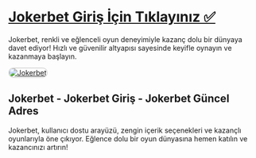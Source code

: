 
<h1><a href="https://t2m.io/2284401">Jokerbet Giriş İçin Tıklayınız ✅</a></h1>
<p>Jokerbet, renkli ve eğlenceli oyun deneyimiyle kazanç dolu bir dünyaya davet ediyor! Hızlı ve güvenilir altyapısı sayesinde keyifle oynayın ve kazanmaya başlayın.</p>

<a href="https://t2m.io/2284401" title="Jokerbet">
    <img src="https://i.ibb.co/gtF7ptH/photo-2025-01-13-14-27-16.jpg" alt="Jokerbet" style="max-width: 100%; border: 2px solid #ddd; border-radius: 10px;">
</a>

<h2>Jokerbet - Jokerbet Giriş - Jokerbet Güncel Adres</h2>
<p>Jokerbet, kullanıcı dostu arayüzü, zengin içerik seçenekleri ve kazançlı oyunlarıyla öne çıkıyor. Eğlence dolu bir oyun dünyasına hemen katılın ve kazancınızı artırın!</p>
